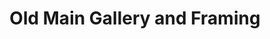 ---
title: "Old Main Gallery and Framing"
url: /bozeman/old-main-gallery-and-framing/
shop: frame
---